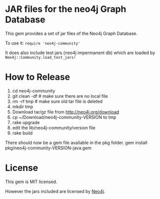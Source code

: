 JAR files for the neo4j Graph Database
==================================================

This gem provides a set of jar files of the Neo4j Graph Database.

To use it: `require 'neo4j-community'`

It does also include test jars (neo4j impermanent db) which are loaded by `Neo4j::Community.load_test_jars!`

How to Release
==================================================

1. cd neo4j-community
2. git clean -df # make sure there are no local file
3. rm -rf tmp # make sure old tar file is deleted
4. mkdir tmp
5. Download tar/gz file from http://neo4j.org/download
6. cp ~/Download/neo4j-community-VERSION to tmp
7. rake upgrade
8. edit the lib/neo4j-community/version file
9. rake build

There should now be a gem file available in the pkg folder.
  gem install pkg/neo4j-community-VERSION-java.gem


License
==================================================

This gem is MIT licensed.

However the jars included are licensed by [Neo4j](http://neo4j.org).

